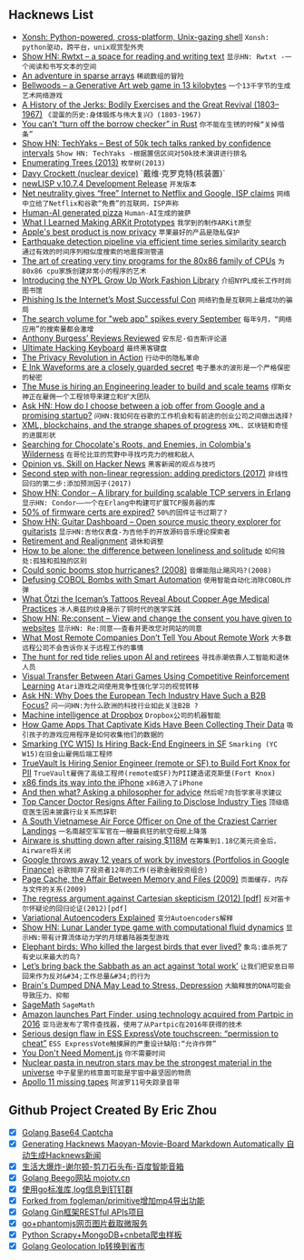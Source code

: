 ## Hacknews List


- [Xonsh: Python-powered, cross-platform, Unix-gazing shell](https://xon.sh/)  `Xonsh: python驱动，跨平台，unix观赏型外壳`
- [Show HN: Rwtxt – a space for reading and writing text](https://github.com/schollz/rwtxt)  `显示HN: Rwtxt -一个阅读和书写文本的空间`
- [An adventure in sparse arrays](https://remysharp.com/2018/06/26/an-adventure-in-sparse-arrays)  `稀疏数组的冒险`
- [Bellwoods – a Generative Art web game in 13 kilobytes](https://bellwoods.xyz/)  `一个13千字节的生成艺术网络游戏`
- [A History of the Jerks: Bodily Exercises and the Great Revival (1803–1967)](https://urichmond.maps.arcgis.com/apps/MapJournal/index.html?appid=8ef7a0dd39af4aa8ae0d8a3e884a406e)  `《混蛋的历史:身体锻炼与伟大复兴》(1803-1967)`
- [You can’t “turn off the borrow checker” in Rust](https://words.steveklabnik.com/you-can-t-turn-off-the-borrow-checker-in-rust)  `你不能在生锈的时候“关掉借条”`
- [Show HN: TechYaks – Best of 50k tech talks ranked by confidence intervals](https://techyaks.com)  `Show HN: TechYaks -根据置信区间对50k技术演讲进行排名`
- [Enumerating Trees (2013)](https://www.cs.virginia.edu/~lat7h/blog/posts/434.html)  `枚举树(2013)`
- [Davy Crockett (nuclear device)](https://en.wikipedia.org/wiki/Davy_Crockett_(nuclear_device))  `戴维·克罗克特(核装置)`
- [newLISP v.10.7.4 Development Release](http://www.newlisp.org/downloads/development/newLISP-10.7.4-Release.html)  `开发版本`
- [Net neutrality gives “free” Internet to Netflix and Google, ISP claims](https://arstechnica.com/tech-policy/2018/09/net-neutrality-gives-free-internet-to-netflix-and-google-isp-claims/)  `网络中立给了Netflix和谷歌“免费”的互联网，ISP声称`
- [Human-AI generated pizza](https://howtogeneratealmostanything.com/food/2018/08/30/episode2.html)  `Human-AI生成的披萨`
- [What I Learned Making ARKit Prototypes](https://medium.com/@nathangitter/what-i-learned-making-five-arkit-prototypes-7a30c0cd3956)  `我学到的制作ARKit原型`
- [Apple&#39;s best product is now privacy](https://www.fastcompany.com/90236195/forget-the-new-iphones-apples-best-product-is-now-privacy)  `苹果最好的产品是隐私保护`
- [Earthquake detection pipeline via efficient time series similarity search](https://github.com/stanford-futuredata/FAST)  `通过有效的时间序列相似度搜索的地震探测管道`
- [The art of creating very tiny programs for the 80x86 family of CPUs](http://www.sizecoding.org/wiki/Main_Page)  `为80x86 cpu家族创建非常小的程序的艺术`
- [Introducing the NYPL Grow Up Work Fashion Library](https://www.nypl.org/blog/2018/08/06/dress-up-nypl-lending-fashion-library)  `介绍NYPL成长工作时尚图书馆`
- [Phishing Is the Internet’s Most Successful Con](https://www.theatlantic.com/technology/archive/2018/09/phishing-is-the-internets-most-successful-con/569920/?single_page=true)  `网络钓鱼是互联网上最成功的骗局`
- [The search volume for &#34;web app&#34; spikes every September](http://www.gibney.de/popularity_of_web_apps)  `每年9月，“网络应用”的搜索量都会激增`
- [Anthony Burgess’ Reviews Reviewed](https://www.newstatesman.com/The-Ink-Trade-Selected-Journalism-1961-1993-Anthony-Burgess-review)  `安东尼·伯吉斯评论道`
- [Ultimate Hacking Keyboard](https://ultimatehackingkeyboard.com/)  `最终黑客键盘`
- [The Privacy Revolution in Action](https://tcsltesting.blogspot.com/2018/04/the-privacy-revolution-in-action.html)  `行动中的隐私革命`
- [E Ink Waveforms are a closely guarded secret](https://goodereader.com/blog/e-paper/e-ink-waveforms-are-a-closely-guarded-secret)  `电子墨水的波形是一个严格保密的秘密`
- [The Muse is hiring an Engineering leader to build and scale teams](https://www.themuse.com/jobs/themuse/engineering-manager-9b5605)  `缪斯女神正在雇佣一个工程领导来建立和扩大团队`
- [Ask HN: How do I choose between a job offer from Google and a promising startup?](item?id=17995053)  `问HN:我如何在谷歌的工作机会和有前途的创业公司之间做出选择?`
- [XML, blockchains, and the strange shapes of progress](https://apenwarr.ca/log/?m=201809)  `XML、区块链和奇怪的进展形状`
- [Searching for Chocolate&#39;s Roots, and Enemies, in Colombia&#39;s Wilderness](https://www.scientificamerican.com/article/searching-for-chocolates-roots-and-enemies-in-colombias-wilderness/)  `在哥伦比亚的荒野中寻找巧克力的根和敌人`
- [Opinion vs. Skill on Hacker News](https://richardwatson.co/opinion-vs.-skill-on-hacker-news.html)  `黑客新闻的观点与技巧`
- [Second step with non-linear regression: adding predictors (2017)](https://www.r-bloggers.com/second-step-with-non-linear-regression-adding-predictors/)  `非线性回归的第二步:添加预测因子(2017)`
- [Show HN: Condor – A library for building scalable TCP servers in Erlang](https://github.com/sinasamavati/condor)  `显示HN: Condor——一个在Erlang中构建可扩展TCP服务器的库`
- [50% of firmware certs are expired?](https://tcsltesting.blogspot.com/2018/09/50-of-firmware-certs-are-expired.html)  `50%的固件证书过期了?`
- [Show HN: Guitar Dashboard – Open source music theory explorer for guitarists](http://guitardashboard.com/)  `显示HN:吉他仪表盘-为吉他手的开放源码音乐理论探索者`
- [Retirement and Realignment](http://www.charlespetzold.com/blog/2018/09/RetirementAndRealignment.html)  `退休和调整`
- [How to be alone: the difference between loneliness and solitude](https://medium.com/swlh/how-to-be-alone-the-difference-between-loneliness-and-solitude-70745a66bc62)  `如何独处:孤独和孤独的区别`
- [Could sonic booms stop hurricanes? (2008)](https://www.uakron.edu/about_ua/news_media/news_details.dot?newsId=377585&amp;pageTitle=UA%20News&amp;crumbTitle=Could&#43;sonic&#43;booms&#43;stop&#43;hurricanes%3F)  `音爆能阻止飓风吗?(2008)`
- [Defusing COBOL Bombs with Smart Automation](https://medium.com/@bellmar/defusing-cobol-bombs-with-smart-automation-9b24f81b5da4)  `使用智能自动化消除COBOL炸弹`
- [What Ötzi the Iceman’s Tattoos Reveal About Copper Age Medical Practices](https://www.smithsonianmag.com/smart-news/what-otzi-icemans-tattoos-reveal-about-copper-age-medical-practices-180970244/?no-ist)  `冰人奥兹的纹身揭示了铜时代的医学实践`
- [Show HN: Re:consent – View and change the consent you have given to websites](https://github.com/cliqz-oss/re-consent)  `显示HN: Re:同意——查看并更改您对网站的同意`
- [What Most Remote Companies Don’t Tell You About Remote Work](https://blog.doist.com/mental-health-and-remote-work-1b77616f6945)  `大多数远程公司不会告诉你关于远程工作的事情`
- [The hunt for red tide relies upon AI and retirees](https://www.fastcompany.com/90234055/the-hunt-for-red-tide-relies-upon-ai-and-retirees)  `寻找赤潮依靠人工智能和退休人员`
- [Visual Transfer Between Atari Games Using Competitive Reinforcement Learning](https://arxiv.org/abs/1809.00397)  `Atari游戏之间使用竞争性强化学习的视觉转移`
- [Ask HN: Why Does the European Tech Industry Have Such a B2B Focus?](item?id=17994600)  `问一问HN:为什么欧洲的科技行业如此关注B2B ?`
- [Machine intelligence at Dropbox](https://blogs.dropbox.com/tech/2018/09/machine-intelligence-at-dropbox-an-update-from-our-dbxi-team/amp/)  `Dropbox公司的机器智能`
- [How Game Apps That Captivate Kids Have Been Collecting Their Data](https://www.nytimes.com/interactive/2018/09/12/technology/kids-apps-data-privacy-google-twitter.html)  `吸引孩子的游戏应用程序是如何收集他们的数据的`
- [Smarking (YC W15) Is Hiring Back-End Engineers in SF](https://www.smarking.com/careers)  `Smarking (YC W15)在旧金山雇佣后端工程师`
- [TrueVault Is Hiring Senior Engineer (remote or SF) to Build Fort Knox for PII](https://angel.co/truevault/jobs/393089-full-stack-senior-engineer)  `TrueVault雇佣了高级工程师(remote或SF)为PII建造诺克斯堡(Fort Knox)`
- [x86 finds its way into the iPhone](https://lcq2.github.io/x86_iphone/)  `x86进入了iPhone`
- [And then what? Asking a philosopher for advice](https://www.the-tls.co.uk/articles/public/and-then-what-midlife/)  `然后呢?向哲学家寻求建议`
- [Top Cancer Doctor Resigns After Failing to Disclose Industry Ties](https://www.nytimes.com/2018/09/13/health/jose-baselga-cancer-memorial-sloan-kettering.html)  `顶级癌症医生因未披露行业关系而辞职`
- [A South Vietnamese Air Force Officer on One of the Craziest Carrier Landings](https://tacairnet.com/2015/08/20/a-south-vietnamese-air-force-officer-was-responsible-for-one-of-the-craziest-carrier-landings-of-all-time/)  `一名南越空军军官在一艘最疯狂的航空母舰上降落`
- [Airware is shutting down after raising $118M](https://techcrunch.com/2018/09/14/airware-shuts-down/)  `在筹集到1.18亿美元资金后，Airware将关闭`
- [Google throws away 12 years of work by investors (Portfolios in Google Finance)](http://blogs.harvard.edu/philg/2018/09/14/google-throws-away-12-years-of-work-by-investors-portfolios-in-google-finance/)  `谷歌抛弃了投资者12年的工作(谷歌金融投资组合)`
- [Page Cache, the Affair Between Memory and Files (2009)](https://manybutfinite.com/post/page-cache-the-affair-between-memory-and-files/)  `页面缓存，内存与文件的关系(2009)`
- [The regress argument against Cartesian skepticism (2012) [pdf]](http://individual.utoronto.ca/jmwilson/Wilson-The-Regress-Argument-Against-Cartesian-Skepticism.pdf)  `反对笛卡尔怀疑论的回归论证(2012)[pdf]`
- [Variational Autoencoders Explained](http://anotherdatum.com/vae.html)  `变分Autoencoders解释`
- [Show HN: Lunar Lander type game with computational fluid dynamics](https://github.com/s-macke/Interplanetary-Postal-Service/)  `显示HN:带有计算流体动力学的月球着陆器类型游戏`
- [Elephant birds: Who killed the largest birds that ever lived?](https://www.bbc.co.uk/news/science-environment-45495400)  `象鸟:谁杀死了有史以来最大的鸟?`
- [Let’s bring back the Sabbath as an act against ‘total work’](https://aeon.co/ideas/lets-bring-back-the-sabbath-as-a-radical-act-against-total-work)  `让我们把安息日带回来作为反对&#34;工作总量&#34;的行为`
- [Brain&#39;s Dumped DNA May Lead to Stress, Depression](https://www.scientificamerican.com/article/brain-rsquo-s-dumped-dna-may-lead-to-stress-depression/)  `大脑释放的DNA可能会导致压力、抑郁`
- [SageMath](https://www.sagemath.org/)  `SageMath`
- [Amazon launches Part Finder, using technology acquired from Partpic in 2016](https://techcrunch.com/2018/07/19/amazons-new-ar-part-finder-helps-you-shop-for-those-odd-nuts-and-bolts/)  `亚马逊发布了零件查找器，使用了从Partpic在2016年获得的技术`
- [Serious design flaw in ESS ExpressVote touchscreen: “permission to cheat”](https://freedom-to-tinker.com/2018/09/14/serious-design-flaw-in-ess-expressvote-touchscreen-permission-to-cheat/)  `ESS ExpressVote触摸屏的严重设计缺陷:“允许作弊”`
- [You Don&#39;t Need Moment.js](https://github.com/you-dont-need/You-Dont-Need-Momentjs)  `你不需要时间`
- [Nuclear pasta in neutron stars may be the strongest material in the universe](https://www.sciencenews.org/article/nuclear-pasta-neutron-stars-may-be-strongest-material-universe)  `中子星里的核意面可能是宇宙中最坚固的物质`
- [Apollo 11 missing tapes](https://en.wikipedia.org/wiki/Apollo_11_missing_tapes)  `阿波罗11号失踪录音带`

## Github Project Created By Eric Zhou

- [x] [Golang Base64 Captcha](https://github.com/mojocn/base64Captcha)
- [x] [Generating Hacknews Maoyan-Movie-Board Markdown Automatically 自动生成Hacknews新闻](https://github.com/dejavuzhou/md-genie)
- [x] [生活大爆炸-谢尔顿-剪刀石头布-百度智能音箱](https://github.com/mojocn/dueros-bang-game)
- [x] [Golang Beego网站 mojotv.cn](https://github.com/mojocn/www.mojotv.cn)
- [x] [使用go标准库,log信息到钉钉群](https://github.com/mojocn/dooger)
- [x] [Forked from fogleman/primitive增加mp4导出功能](https://github.com/mojocn/primitive)
- [x] [Golang Gin框架RESTful APIs项目](https://github.com/JJJJJJJerk/ezier-golang-web-api-framework)
- [x] [go+phantomjs网页图片截取微服务](https://github.com/mojocn/screen_shot)
- [x] [Python Scrapy+MongoDB+cnbeta爬虫样板](https://github.com/mojocn/scrapy_mongodb_boilerplate_cnbeta)
- [x] [Golang Geolocation Ip转换到省市](https://github.com/mojocn/ip2location)